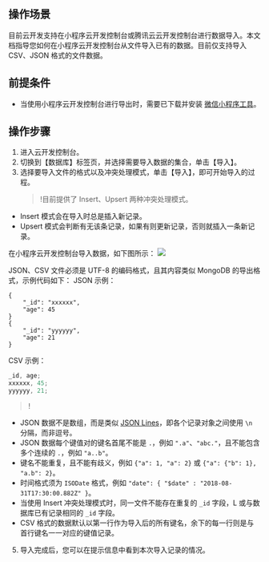 ## 操作场景

目前云开发支持在小程序云开发控制台或腾讯云云开发控制台进行数据导入。本文档指导您如何在小程序云开发控制台从文件导入已有的数据。目前仅支持导入 CSV、JSON 格式的文件数据。

## 前提条件

- 当使用小程序云开发控制台进行导出时，需要已下载并安装 [微信小程序工具](https://developers.weixin.qq.com/miniprogram/dev/devtools/download.html)。

## 操作步骤

1. 进入云开发控制台。
2. 切换到【数据库】标签页，并选择需要导入数据的集合，单击【导入】。
3. 选择要导入文件的格式以及冲突处理模式，单击【导入】，即可开始导入的过程。
   > !目前提供了 Insert、Upsert 两种冲突处理模式。

- Insert 模式会在导入时总是插入新记录。
- Upsert 模式会判断有无该条记录，如果有则更新记录，否则就插入一条新记录。

在小程序云开发控制台导入数据，如下图所示：
![](https://main.qcloudimg.com/raw/7c9ab9c165274391848397ec2da55f11.png)


JSON、CSV 文件必须是 UTF-8 的编码格式，且其内容类似 MongoDB 的导出格式，示例代码如下：
JSON 示例：

```
{
    "_id": "xxxxxx",
    "age": 45
}
{
    "_id": "yyyyyy",
    "age": 21
}
```

CSV 示例：

```js
_id, age;
xxxxxx, 45;
yyyyyy, 21;
```

> !

- JSON 数据不是数组，而是类似 [JSON Lines](http://jsonlines.org/examples/)，即各个记录对象之间使用 `\n` 分隔，而非逗号。
- JSON 数据每个键值对的键名首尾不能是 `.`，例如 `".a"`、`"abc."`，且不能包含多个连续的 `.`，例如 `"a..b"`。
- 键名不能重复，且不能有歧义，例如 `{"a": 1, "a": 2}` 或 `{"a": {"b": 1}, "a.b": 2}`。
- 时间格式须为 `ISODate` 格式，例如 `"date": { "$date" : "2018-08-31T17:30:00.882Z" }`。
- 当使用 Insert 冲突处理模式时，同一文件不能存在重复的 `_id` 字段，L 或与数据库已有记录相同的 `_id` 字段。
- CSV 格式的数据默认以第一行作为导入后的所有键名，余下的每一行则是与首行键名一一对应的键值记录。

5. 导入完成后，您可以在提示信息中看到本次导入记录的情况。
